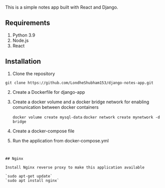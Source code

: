 
This is a simple notes app built with React and Django.

## Requirements
1. Python 3.9
2. Node.js
3. React

## Installation
1. Clone the repository
```
git clone https://github.com/LondheShubham153/django-notes-app.git
```

2. Create a Dockerfile for django-app

3. Create a docker volume and a docker bridge network for enabling comunication between docker containers
   
   `docker volume create mysql-data`
   `docker network create mynetwork -d bridge`

4. Create a docker-compose file 

5. Run the application from docker-compose.yml
   
   ```docker compose up -d
```

## Nginx

Install Nginx reverse proxy to make this application available

`sudo apt-get update`
`sudo apt install nginx`

